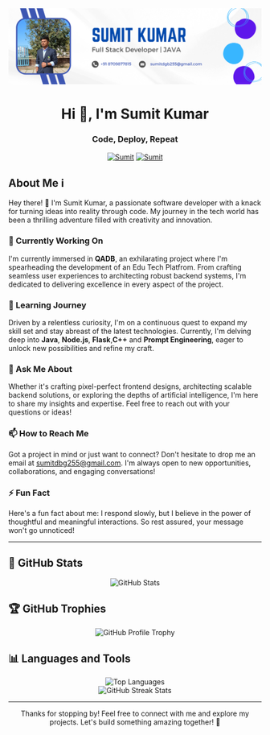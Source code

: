 <div align="center">
  <!--<img width="500px" src="https://github.com/LearnerSumit/LearnerSumit/blob/main/profile.jpeg" alt="Banner">-->
  <img src="https://github.com/LearnerSumit/LearnerSumit/blob/main/banner.png" alt="Banner">
</div>

<h1 align="center">Hi 👋, I'm Sumit Kumar</h1>
<h3 align="center">Code, Deploy, Repeat</h3>

<p align="center"> 
  <a href="https://twitter.com/Sumit" target="blank"><img src="https://img.shields.io/twitter/follow/Sumit?logo=twitter&style=for-the-badge" alt="Sumit" /></a> 
  <a href="https://www.linkedin.com/in/sumit-kumar-16474b216" target="blank"><img src="https://img.shields.io/badge/LinkedIn-Connect-blue?style=for-the-badge&logo=linkedin" alt="Sumit" /></a>

</p>

## About Me ℹ️

Hey there! 👋 I'm Sumit Kumar, a passionate software developer with a knack for turning ideas into reality through code. My journey in the tech world has been a thrilling adventure filled with creativity and innovation.

### 🔭 Currently Working On

I'm currently immersed in **QADB**, an exhilarating project where I'm spearheading the development of an Edu Tech Platfrom. From crafting seamless user experiences to architecting robust backend systems, I'm dedicated to delivering excellence in every aspect of the project.

### 🌱 Learning Journey

Driven by a relentless curiosity, I'm on a continuous quest to expand my skill set and stay abreast of the latest technologies. Currently, I'm delving deep into **Java**, **Node.js**, **Flask**,**C++** and **Prompt Engineering**, eager to unlock new possibilities and refine my craft.

### 💬 Ask Me About

Whether it's crafting pixel-perfect frontend designs, architecting scalable backend solutions, or exploring the depths of artificial intelligence, I'm here to share my insights and expertise. Feel free to reach out with your questions or ideas!

### 📫 How to Reach Me

Got a project in mind or just want to connect? Don't hesitate to drop me an email at sumitdbg255@gmail.com. I'm always open to new opportunities, collaborations, and engaging conversations!

### ⚡ Fun Fact

Here's a fun fact about me: I respond slowly, but I believe in the power of thoughtful and meaningful interactions. So rest assured, your message won't go unnoticed!

---



## 🚀 GitHub Stats

<div align="center">
  <img src="https://github-readme-stats.vercel.app/api?username=LearnerSumit&show_icons=true&locale=en&theme=algolia" alt="GitHub Stats" />
</div>

## 🏆 GitHub Trophies

<div align="center">
  <img src="https://github-profile-trophy.vercel.app/?username=LearnerSumit&theme=algolia" alt="GitHub Profile Trophy" />
</div>


## 📊 Languages and Tools

<div align="center">
  <img src="https://github-readme-stats.vercel.app/api/top-langs/?username=LearnerSumit&layout=compact&theme=algolia" alt="Top Languages" />
</div>

<div align="center">
  <img src="https://github-readme-streak-stats.herokuapp.com/?user=LearnerSumit&theme=algolia" alt="GitHub Streak Stats" />
</div>

---

<div align="center">
  <p>Thanks for stopping by! Feel free to connect with me and explore my projects. Let's build something amazing together! 🚀</p>
</div>
